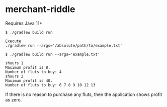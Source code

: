 # merchant-riddle

Requires Java 11+

```
$ ./gradlew build run

Execute
./gradlew run --args='/absolute/path/to/example.txt'

$ ./gradlew build run --args='example.txt'

shuurs 1
Maximum profit is 8.
Number of fluts to buy: 4
shuurs 2
Maximum profit is 40.
Number of fluts to buy: 6 7 8 9 10 12 13
```

If there is no reason to purchase any fluts, then the application shows profit
as zero.

